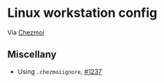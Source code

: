 # Linux workstation config

Via [Chezmoi](https://www.chezmoi.io/)

## Miscellany

- Using `.chezmoiignore`, [#1237](https://github.com/twpayne/chezmoi/issues/1237)
